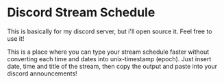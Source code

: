 # Discord Stream Schedule

This is basically for my discord server, but i'll open source it. Feel free to use it!

This is a place where you can type your stream schedule faster without converting each time and dates into unix-timestamp (epoch). Just insert date, time and title of the stream, then copy the output and paste into your discord announcements!
